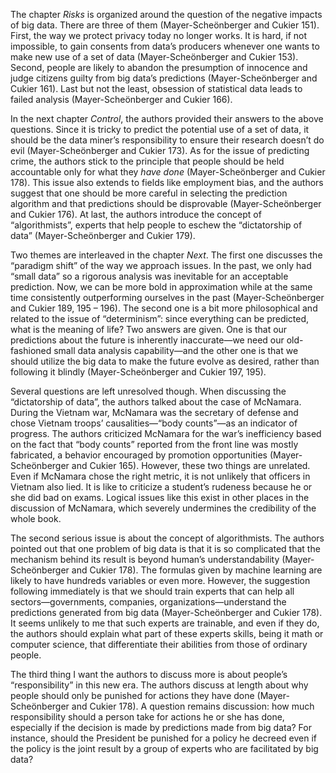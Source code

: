 The chapter _Risks_ is organized around the question of the negative impacts of big data. There are three of them (Mayer-Scheönberger and Cukier 151). First, the way we protect privacy today no longer works. It is hard, if not impossible, to gain consents from data’s producers whenever one wants to make new use of a set of data  (Mayer-Scheönberger and Cukier 153). Second, people are likely to abandon the presumption of innocence and judge citizens guilty from big data’s predictions (Mayer-Scheönberger and Cukier 161). Last but not the least, obsession of statistical data leads to failed analysis  (Mayer-Scheönberger and Cukier 166).

In the next chapter _Control_, the authors provided their answers to the above questions. Since it is tricky to predict the potential use of a set of data, it should be the data miner’s responsibility to ensure their research doesn’t do evil (Mayer-Scheönberger and Cukier 173). As for the issue of predicting crime, the authors stick to the principle that people should be held accountable only for what they *have done* (Mayer-Scheönberger and Cukier 178). This issue also extends to fields like employment bias, and the authors suggest that one should be more careful in selecting the prediction algorithm and that predictions should be disprovable (Mayer-Scheönberger and Cukier 176). At last, the authors introduce the concept of “algorithmists”, experts that help people to eschew the “dictatorship of data” (Mayer-Scheönberger and Cukier 179).

Two themes are interleaved in the chapter _Next_. The first one discusses the “paradigm shift” of the way we approach issues. In the past, we only had “small data” so a rigorous analysis was inevitable for an acceptable prediction. Now, we can be more bold in approximation while at the same time consistently outperforming ourselves in the past (Mayer-Scheönberger and Cukier 189, 195 – 196). The second one is a bit more philosophical and related to the issue of “determinism”: since everything can be predicted, what is the meaning of life? Two answers are given. One is that our predictions about the future is inherently inaccurate—we need our old-fashioned small data analysis capability—and the other one is that we should utilize the big data to make the future evolve as desired, rather than following it blindly (Mayer-Scheönberger and Cukier 197, 195).

Several questions are left unresolved though. When discussing the “dictatorship of data”, the authors talked about the case of McNamara. During the Vietnam war, McNamara was the secretary of defense and chose Vietnam troops’ causalities—“body counts”—as an indicator of progress. The authors criticized McNamara for the war’s inefficiency based on the fact that “body counts” reported from the front line was mostly fabricated, a behavior encouraged by promotion opportunities (Mayer-Scheönberger and Cukier 165).  However, these two things are unrelated. Even if McNamara chose the right metric, it is not unlikely that officers in Vietnam also lied. It is like to criticize a student’s rudeness because he or she did bad on exams. Logical issues like this exist in other places in the discussion of McNamara, which severely undermines the credibility of the whole book.

The second serious issue is about the concept of algorithmists. The authors pointed out that one problem of big data is that it is so complicated that the mechanism behind its result is beyond human’s understandability (Mayer-Scheönberger and Cukier 178). The formulas given by machine learning are likely to have hundreds variables or even more. However, the suggestion following immediately is that we should train experts that can help all sectors—governments, companies, organizations—understand the predictions generated from big data (Mayer-Scheönberger and Cukier 178). It seems unlikely to me that such experts are trainable, and even if they do, the authors should explain what part of these experts skills, being it math or computer science, that differentiate their abilities from those of ordinary people.

The third thing I want the authors to discuss more is about people’s “responsibility” in this new era. The authors discuss at length about why people should only be punished for actions they have done (Mayer-Scheönberger and Cukier 178). A question remains discussion: how much responsibility should a person take for actions he or she has done, especially if the decision is made by predictions made from big data? For instance, should the President be punished for a policy he decreed even if the policy is the joint result by a group of experts who are facilitated by big data?
